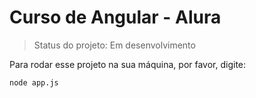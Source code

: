 # Curso de Angular - Alura

>Status do projeto: Em desenvolvimento

Para rodar esse projeto na sua máquina, por favor, digite: 

```
node app.js
```
